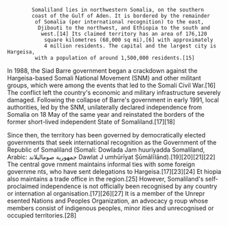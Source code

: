   <p id="p2">
            
            Somaliland lies in northwestern Somalia, on the southern 
            coast of the Gulf of Aden. It is bordered by the remainder
             of Somalia (per international recognition) to the east,
              Djibouti to the northwest, and Ethiopia to the south and
               west.[14] Its claimed territory has an area of 176,120
                square kilometres (68,000 sq mi),[6] with approximately 
                4 million residents. The capital and the largest city is Hargeisa,
             with a population of around 1,500,000 residents.[15]
In 1988, the Siad Barre government began a crackdown against the 
Hargeisa-based Somali National Movement (SNM) and other
 militant groups, which were among the events that led
  to the Somali Civil War.[16] The conflict left the 
  country's economic and military infrastructure severely 
  damaged. Following the collapse of Barre's government in
   early 1991, local authorities, led by the SNM, 
   unilaterally declared independence from Somalia on
    18 May of the same year and reinstated the borders
     of the former short-lived independent State of Somaliland.[17][18]
        </p>
        <p id="p3">
            Since then, the territory has been governed by democratically 
            elected governments that seek international recognition as the
             Government of the Republic of Somaliland (Somali: Dowlada Jam
             huuriyadda Somaliland, Arabic: جمهورية صوماليلاند‎ Dawlat J
             umhūrīyat Ṣūmālīlānd).[19][20][21][22] The central gove
             rnment maintains informal ties with some foreign governme
             nts, who have sent delegations to Hargeisa.[17][23][24] Et
             hiopia also maintains a trade office in the region.[25] 
             However, Somaliland's self-proclaimed independence is not
              officially been recognised by any country or internation
              al organisation.[17][26][27] It is a member of the Unrepr
              esented Nations and Peoples Organization, an advocacy g
              roup whose members consist of indigenous peoples, minor
              ities and unrecognised or occupied territories.[28]
        </p>